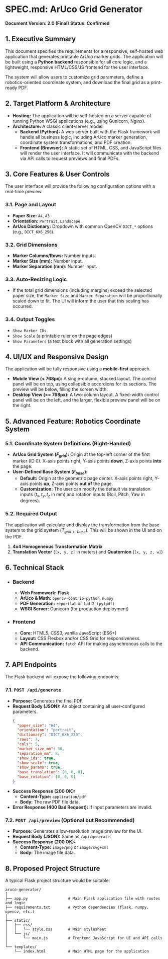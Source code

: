 # SPEC.md: ArUco Grid Generator

**Document Version: 2.0 (Final)**
**Status: Confirmed**

## 1\. Executive Summary

This document specifies the requirements for a responsive, self-hosted web application that generates printable ArUco marker grids. The application will be built using a **Python backend** responsible for all core logic, and a lightweight, responsive HTML/CSS/JS frontend for the user interface.

The system will allow users to customize grid parameters, define a robotics-oriented coordinate system, and download the final grid as a print-ready PDF.

## 2\. Target Platform & Architecture

  * **Hosting:** The application will be self-hosted on a server capable of running Python WSGI applications (e.g., using Gunicorn, Nginx).
  * **Architecture:** A classic client-server model.
      * **Backend (Python):** A web server built with the Flask framework will handle all business logic, including ArUco marker generation, coordinate system transformations, and PDF creation.
      * **Frontend (Browser):** A static set of HTML, CSS, and JavaScript files will render the user interface. It will communicate with the backend via API calls to request previews and final PDFs.

## 3\. Core Features & User Controls

The user interface will provide the following configuration options with a real-time preview.

### 3.1. Page and Layout

  * **Paper Size:** `A4`, `A3`
  * **Orientation:** `Portrait`, `Landscape`
  * **ArUco Dictionary:** Dropdown with common OpenCV `DICT_*` options (e.g., `DICT_6X6_250`).

### 3.2. Grid Dimensions

  * **Marker Columns/Rows:** Number inputs.
  * **Marker Size (mm):** Number input.
  * **Marker Separation (mm):** Number input.

### 3.3. Auto-Resizing Logic

  * If the total grid dimensions (including margins) exceed the selected paper size, the `Marker Size` and `Marker Separation` will be proportionally scaled down to fit. The UI will inform the user that this scaling has occurred.

### 3.4. Output Toggles

  * `Show Marker IDs`
  * `Show Scale` (a printable ruler on the page edges)
  * `Show Parameters` (a text block with all generation settings)

## 4\. UI/UX and Responsive Design

The application will be fully responsive using a **mobile-first** approach.

  * **Mobile View (\< 768px):** A single-column, stacked layout. The control panel will be on top, using collapsible accordions for its sections. The preview will be below, filling the screen width.
  * **Desktop View (\>= 768px):** A two-column layout. A fixed-width control panel will be on the left, and the larger, flexible preview panel will be on the right.

## 5\. Advanced Feature: Robotics Coordinate System

### 5.1. Coordinate System Definitions (Right-Handed)

  * **ArUco Grid System ($F_{grid}$):** Origin at the top-left corner of the first marker (ID 0). X-axis points right, Y-axis points **down**, Z-axis points **into** the page.
  * **User-Defined Base System ($F_{base}$):**
      * **Default:** Origin at the geometric page center. X-axis points right, Y-axis points **up**, Z-axis points **out of** the page.
      * **Customization:** The user can modify the default via translation inputs ($t_x, t_y, t_z$ in mm) and rotation inputs (Roll, Pitch, Yaw in degrees).

### 5.2. Required Output

The application will calculate and display the transformation from the base system to the grid system ($T_{grid \leftarrow base}$). This will be shown in the UI and on the PDF.

1.  **4x4 Homogeneous Transformation Matrix**
2.  **Translation Vector** (`[x, y, z]` in meters) and **Quaternion** (`[x, y, z, w]`)

## 6\. Technical Stack

  * ### Backend

      * **Web Framework:** **Flask**
      * **ArUco & Math:** `opencv-contrib-python`, `numpy`
      * **PDF Generation:** `reportlab` or `fpdf2 (pyfpdf)`
      * **WSGI Server:** Gunicorn (for production deployment)

  * ### Frontend

      * **Core:** HTML5, CSS3, vanilla JavaScript (ES6+)
      * **Layout:** CSS Flexbox and/or CSS Grid for responsiveness.
      * **API Communication:** `fetch` API for making asynchronous calls to the backend.

## 7\. API Endpoints

The Flask backend will expose the following endpoints:

### 7.1. `POST /api/generate`

  * **Purpose:** Generates the final PDF.
  * **Request Body (JSON):** An object containing all user-configured parameters.
    ```json
    {
      "paper_size": "A4",
      "orientation": "portrait",
      "dictionary": "DICT_6X6_250",
      "rows": 7,
      "cols": 5,
      "marker_size_mm": 30,
      "separation_mm": 8,
      "show_ids": true,
      "show_scale": true,
      "show_params": true,
      "base_translation": [0, 0, 0],
      "base_rotation": [0, 0, 0]
    }
    ```
  * **Success Response (200 OK):**
      * **Content-Type:** `application/pdf`
      * **Body:** The raw PDF file data.
  * **Error Response (400 Bad Request):** If input parameters are invalid.

### 7.2. `POST /api/preview` (Optional but Recommended)

  * **Purpose:** Generates a low-resolution image preview for the UI.
  * **Request Body (JSON):** Same as `/api/generate`.
  * **Success Response (200 OK):**
      * **Content-Type:** `image/png` or `image/svg+xml`
      * **Body:** The image file data.

## 8\. Proposed Project Structure

A typical Flask project structure would be suitable:

```
aruco-generator/
│
├── app.py                  # Main Flask application file with routes and logic
├── requirements.txt        # Python dependencies (flask, numpy, opencv, etc.)
│
├── static/
│   ├── css/
│   │   └── style.css       # Main stylesheet
│   └── js/
│       └── main.js         # Frontend JavaScript for UI and API calls
│
└── templates/
    └── index.html          # Main HTML page for the application
```